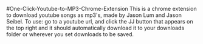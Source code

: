 #One-Click-Youtube-to-MP3-Chrome-Extension
 This is a chrome extension to download youtube songs as mp3's, made by Jason Lum and Jason Seibel. To use: go to a youtube url, and click the JJ button that appears on the top right and it should automatically download it to your downloads folder or wherever you set downloads to be saved.
